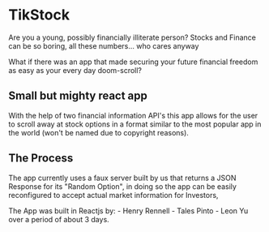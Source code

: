 # TikStock 

Are you a young, possibly financially illiterate person? 
Stocks and Finance can be so boring, all these numbers... who cares anyway

What if there was an app that made securing your future financial freedom as easy as your every day doom-scroll?

## Small but mighty react app

With the help of two financial information API's this app allows for the user to scroll away at stock options in a format similar to the most popular app in the world 
(won't be named due to copyright reasons).

## The Process

The app currently uses a faux server built by us that returns a JSON Response for its "Random Option", in doing so the app can be easily reconfigured to accept actual market information for Investors,

The App was built in Reactjs by:
    - Henry Rennell
    - Tales Pinto
    - Leon Yu
over a period of about 3 days.
